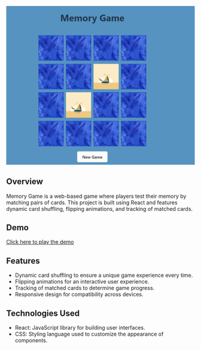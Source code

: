 ![Memory Game Screenshot](https://raw.githubusercontent.com/chameleon505/memory-game/main/public/mg_screen.png?token=GHSAT0AAAAAACQIKBB6HS5QSXYLXDGOLIFKZQF7GGA)


## Overview
Memory Game is a web-based game where players test their memory by matching pairs of cards. This project is built using React and features dynamic card shuffling, flipping animations, and tracking of matched cards.


## Demo
[Click here to play the demo](https://memory-game-react-0.netlify.app/)

## Features
- Dynamic card shuffling to ensure a unique game experience every time.
- Flipping animations for an interactive user experience.
- Tracking of matched cards to determine game progress.
- Responsive design for compatibility across devices.

## Technologies Used
- React: JavaScript library for building user interfaces.
- CSS: Styling language used to customize the appearance of components.




